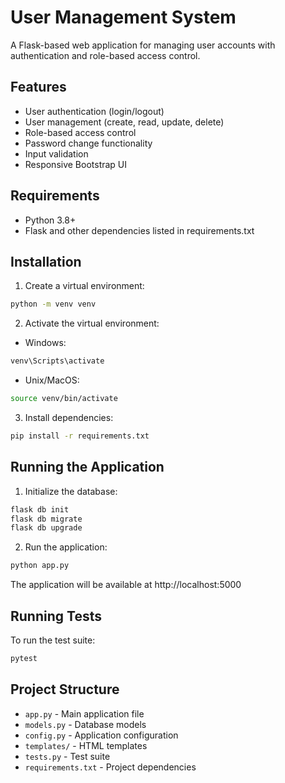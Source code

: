 # User Management System

A Flask-based web application for managing user accounts with authentication and role-based access control.

## Features

- User authentication (login/logout)
- User management (create, read, update, delete)
- Role-based access control
- Password change functionality
- Input validation
- Responsive Bootstrap UI

## Requirements

- Python 3.8+
- Flask and other dependencies listed in requirements.txt

## Installation

1. Create a virtual environment:
```bash
python -m venv venv
```

2. Activate the virtual environment:
- Windows:
```bash
venv\Scripts\activate
```
- Unix/MacOS:
```bash
source venv/bin/activate
```

3. Install dependencies:
```bash
pip install -r requirements.txt
```

## Running the Application

1. Initialize the database:
```bash
flask db init
flask db migrate
flask db upgrade
```

2. Run the application:
```bash
python app.py
```

The application will be available at http://localhost:5000

## Running Tests

To run the test suite:
```bash
pytest
```

## Project Structure

- `app.py` - Main application file
- `models.py` - Database models
- `config.py` - Application configuration
- `templates/` - HTML templates
- `tests.py` - Test suite
- `requirements.txt` - Project dependencies 